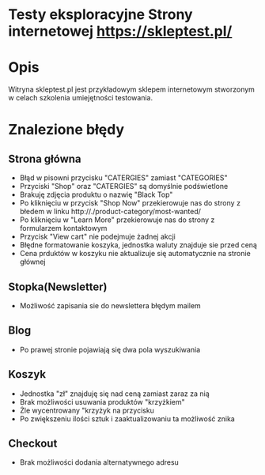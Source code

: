 # Testy eksploracyjne Strony internetowej https://skleptest.pl/

# Opis
Witryna skleptest.pl jest przykładowym sklepem internetowym stworzonym w celach szkolenia umiejętności testowania.


# Znalezione błędy

## Strona główna
- Błąd w pisowni przycisku "CATERGIES" zamiast "CATEGORIES"
- Przyciski "Shop" oraz "CATERGIES" są domyślnie podświetlone
- Brakuję zdjęcia produktu o nazwię "Black Top"
- Po kliknięciu w przycisk "Shop Now" przekierowuje nas do strony z błedem w linku http://./product-category/most-wanted/
- Po kliknięciu w "Learn More" przekierowuje nas do strony z formularzem kontaktowym
- Przycisk "View cart" nie podejmuje żadnej akcji
- Błędne formatowanie koszyka, jednostka waluty znajduje sie przed ceną 
- Cena prduktów w koszyku nie aktualizuje się automatycznie na stronie głównej

## Stopka(Newsletter)
- Możliwość zapisania sie do newslettera błędym mailem
## Blog
- Po prawej stronie pojawiają się dwa pola wyszukiwania
## Koszyk
- Jednostka "zł" znajduję się nad ceną zamiast zaraz za nią
- Brak możliwości usuwania produktów "krzyżkiem"
- Żle wycentrowany "krzyżyk na przycisku
- Po zwiększeniu ilości sztuk i zaaktualizowaniu ta możliwość znika

## Checkout
- Brak możliwości dodania alternatywnego adresu
